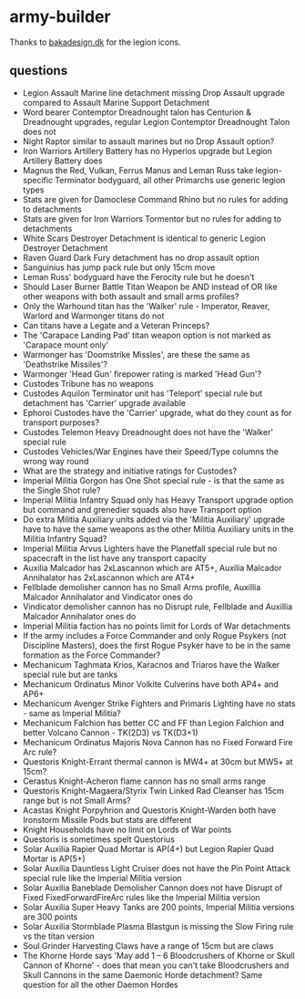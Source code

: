 # army-builder


Thanks to [bakadesign.dk](http://bakadesign.dk/warhammer-40-000-icons/) for the legion icons.

## questions

- Legion Assault Marine line detachment missing Drop Assault upgrade compared to Assault Marine Support Detachment
- Word bearer Contemptor Dreadnought talon has Centurion & Dreadnought upgrades, regular Legion Contemptor Dreadnought Talon does not
- Night Raptor similar to assault marines but no Drop Assault option?
- Iron Warriors Artillery Battery has no Hyperios upgrade but Legion Artillery Battery does
- Magnus the Red, Vulkan, Ferrus Manus and Leman Russ take legion-specific Terminator bodyguard, all other Primarchs use generic legion types
- Stats are given for Damoclese Command Rhino but no rules for adding to detachments
- Stats are given for Iron Warriors Tormentor but no rules for adding to detachments
- White Scars Destroyer Detachment is identical to generic Legion Destroyer Detachment
- Raven Guard Dark Fury detachment has no drop assault option
- Sanguinius has jump pack rule but only 15cm move
- Leman Russ' bodyguard have the Ferocity rule but he doesn't
- Should Laser Burner Battle Titan Weapon be AND instead of OR like other weapons with both assault and small arms profiles?
- Only the Warhound titan has the 'Walker' rule - Imperator, Reaver, Warlord and Warmonger titans do not
- Can titans have a Legate and a Veteran Princeps?
- The 'Carapace Landing Pad' titan weapon option is not marked as 'Carapace mount only'
- Warmonger has 'Doomstrike Missles', are these the same as 'Deathstrike Missiles'?
- Warmonger 'Head Gun' firepower rating is marked 'Head Gun'?
- Custodes Tribune has no weapons
- Custodes Aquilon Terminator unit has 'Teleport' special rule but detachment has 'Carrier' upgrade available
- Ephoroi Custodes have the 'Carrier' upgrade, what do they count as for transport purposes?
- Custodes Telemon Heavy Dreadnought does not have the 'Walker' special rule
- Custodes Vehicles/War Engines have their Speed/Type columns the wrong way round
- What are the strategy and initiative ratings for Custodes?
- Imperial Militia Gorgon has One Shot special rule - is that the same as the Single Shot rule?
- Imperial Militia Infantry Squad only has Heavy Transport upgrade option but command and grenedier squads also have Transport option
- Do extra Militia Auxiliary units added via the 'Militia Auxiliary' upgrade have to have the same weapons as the other Militia Auxiliary units in the Militia Infantry Squad?
- Imperial Militia Arvus Lighters have the Planetfall special rule but no spacecraft in the list have any transport capacity
- Auxilia Malcador has 2xLascannon which are AT5+, Auxilia Malcador Annihalator has 2xLascannon which are AT4+
- Fellblade demolisher cannon has no Small Arms profile, Auxillia Malcador Annihalator and Vindicator ones do
- Vindicator demolisher cannon has no Disrupt rule, Fellblade and Auxillia Malcador Annihalator ones do
- Imperial Militia faction has no points limit for Lords of War detachments
- If the army includes a Force Commander and only Rogue Psykers (not Discipline Masters), does the first Rogue Psyker have to be in the same formation as the Force Commander?
- Mechanicum Taghmata Krios, Karacnos and Triaros have the Walker special rule but are tanks
- Mechanicum Ordinatus Minor Volkite Culverins have both AP4+ and AP6+
- Mechanicum Avenger Strike Fighters and Primaris Lighting have no stats - same as Imperial Militia?
- Mechanicum Falchion has better CC and FF than Legion Falchion and better Volcano Cannon - TK(2D3) vs TK(D3+1)
- Mechanicum Ordinatus Majoris Nova Cannon has no Fixed Forward Fire Arc rule?
- Questoris Knight-Errant thermal cannon is MW4+ at 30cm but MW5+ at 15cm?
- Cerastus Knight-Acheron flame cannon has no small arms range
- Questoris Knight-Magaera/Styrix Twin Linked Rad Cleanser has 15cm range but is not Small Arms?
- Acastas Knight Porpyhrion and Questoris Knight-Warden both have Ironstorm Missile Pods but stats are different
- Knight Households have no limit on Lords of War points
- Questoris is sometimes spelt Questorius
- Solar Auxilia Rapier Quad Mortar is AP(4+) but Legion Rapier Quad Mortar is AP(5+)
- Solar Auxilia Dauntless Light Cruiser does not have the Pin Point Attack special rule like the Imperial Militia version
- Solar Auxilia Baneblade Demolisher Cannon does not have Disrupt of Fixed FixedForwardFireArc rules like the Imperial Militia version
- Solar Auxilia Super Heavy Tanks are 200 points, Imperial Militia versions are 300 points
- Solar Auxilia Stormblade Plasma Blastgun is missing the Slow Firing rule vs the titan version
- Soul Grinder Harvesting Claws have a range of 15cm but are claws
- The Khorne Horde says 'May add 1 – 6 Bloodcrushers of Khorne or Skull Cannon of Khorne' - does that mean you can't take Bloodcrushers and Skull Cannons in the same Daemonic Horde detachment?  Same question for all the other Daemon Hordes
